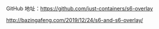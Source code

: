 GitHub 地址：<https://github.com/just-containers/s6-overlay>

http://bazingafeng.com/2019/12/24/s6-and-s6-overlay/

